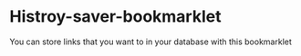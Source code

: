 # Histroy-saver-bookmarklet
You can store links that you want to in your database with this bookmarklet
